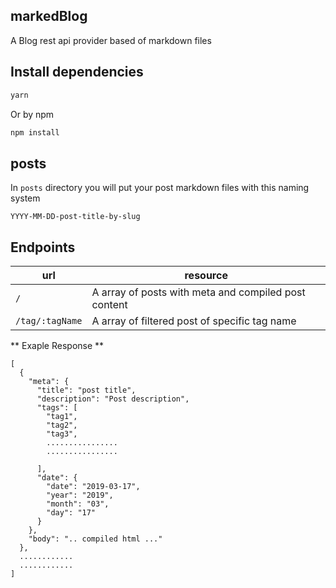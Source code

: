 ## markedBlog

A Blog rest api provider based of markdown files

## Install dependencies

```bash
yarn
```

Or by npm

```bash
npm install
```

## posts

In `posts` directory you will put your post markdown files with this naming system

```
YYYY-MM-DD-post-title-by-slug
```

## Endpoints

| url             | resource                                             |
| --------------- | ---------------------------------------------------- |
| `/`             | A array of posts with meta and compiled post content |
| `/tag/:tagName` | A array of filtered post of specific tag name        |

** Exaple Response **

```
[
  {
    "meta": {
      "title": "post title",
      "description": "Post description",
      "tags": [
        "tag1",
        "tag2",
        "tag3",
        ................
        ................

      ],
      "date": {
        "date": "2019-03-17",
        "year": "2019",
        "month": "03",
        "day": "17"
      }
    },
    "body": ".. compiled html ..."
  },
  ............
  ............
]
```
